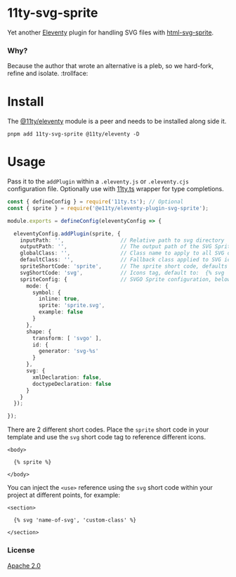 # 11ty-svg-sprite

Yet another [Eleventy](https://www.11ty.dev/) plugin for handling SVG files with [html-svg-sprite](https://github.com/svg-sprite/svg-sprite).

### Why?

Because the author that wrote an alternative is a pleb, so we hard-fork, refine and isolate. :trollface:

# Install

The [@11ty/eleventy](https://www.npmjs.com/package/@11ty/eleventy) module is a peer and needs to be installed along side it.

```cli
pnpm add 11ty-svg-sprite @11ty/eleventy -D
```

# Usage

Pass it to the `addPlugin` within a `.eleventy.js` or `.eleventy.cjs` configuration file. Optionally use with [11ty.ts](https://github.com/panoply/e11ty/packages/11ty.ts) wrapper for type completions.

<!-- prettier-ignore -->
```ts
const { defineConfig } = require('11ty.ts'); // Optional
const { sprite } = require('@e11ty/eleventy-plugin-svg-sprite');

module.exports = defineConfig(eleventyConfig => {

  eleventyConfig.addPlugin(sprite, {
    inputPath: '',                  // Relative path to svg directory
    outputPath: '',                 // The output path of the SVG Sprite
    globalClass: '',                // Class name to apply to all SVG occurrences
    defaultClass: '',               // Fallback class applied to SVG icons
    spriteShortCode: 'sprite',      // The sprite short code, defaults to {% sprite %}/
    svgShortCode: 'svg',            // Icons tag, default to:  {% svg 'icon-name', 'custom-class' %}
    spriteConfig: {                 // SVGO Sprite configuration, below is defaults
      mode: {
        symbol: {
          inline: true,
          sprite: 'sprite.svg',
          example: false
        }
      },
      shape: {
        transform: [ 'svgo' ],
        id: {
          generator: 'svg-%s'
        }
      },
      svg: {
        xmlDeclaration: false,
        doctypeDeclaration: false
      }
    }
  });

});
```

There are 2 different short codes. Place the `sprite` short code in your template and use the `svg` short code tag to reference different icons.

```liquid
<body>

  {% sprite %}

</body>
```

You can inject the `<use>` reference using the `svg` short code within your project at different points, for example:

```liquid
<section>

  {% svg 'name-of-svg', 'custom-class' %}

</section>
```

### License

[Apache 2.0](#LICENSE)
